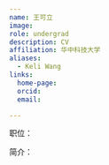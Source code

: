 ```yaml
---
name: 王可立
image: 
role: undergrad
description: CV
affiliation: 华中科技大学
aliases:
  - Keli Wang
links:
  home-page: 
  orcid: 
  email: 

---
```


职位：

简介：
